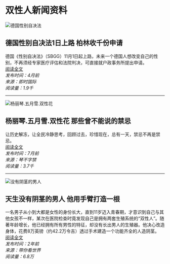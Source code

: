 # 双性人新闻资料

![德国性别自决法](https://www.sinchew.com.my/wp-content/uploads/2024/10/e5beb7e59bbde680a7e588abe887aae586b3e6b3951e697a5e4b88ae8b7af-e69f8fe69e97e694b6e58d83e4bbbde794b3e8afb7-aspect-ratio-1600-900.jpg)

## 德国性别自决法1日上路 柏林收千份申请

德国《性别自决法》（SBGG）11月1日起上路，未来一个德国人想改变自己的性别，不再须经专家医疗评估和法院判决，可直接就户政事务所提出申请。  
[阅读全文](https://www.sinchew.com.my/news/20241029/international/6033053)  
*发布时间：4月前*  
*来源：即时国际*  
*阅读量：1.9千*

---

![杨丽琴.五月雪.双性花](https://www.sinchew.com.my/wp-content/uploads/2024/07/yangliqin-aspect-ratio-1600-900-3.jpg)

## 杨丽琴.五月雪.双性花 那些曾不能说的禁忌

让历史解冻，让全民冷静思考，回顾过去，珍惜现在，总有一天，禁忌不再是禁忌。  
[阅读全文](https://www.sinchew.com.my/news/20240729/yl/5797752)  
*发布时间：7月前*  
*来源：琴不字禁*  
*阅读量：3.7千*

---

![没有阴茎的男人](https://www.sinchew.com.my/wp-content/uploads/2022/08/e5a4a9e7949fe6b2a1e69c89e998b4e88c8ee79a84e794b7e4baba-e4bb96e794a8e6898be88782e68993e980a0e4b880e6a0b9-aspect-ratio-1600-900.jpg)

## 天生没有阴茎的男人 他用手臂打造一根

一名男子从小到大都是女性的身份长大，直到11岁迈入青春期，才意识到自己与其他女孩不一样，某次在医院检查时竟发现自己是拥有两套生殖系统的“双性人”。随著年龄增长，他已经拥有所有男性的特征，却没有长出男人的生殖器。他决心改造身体，花费8万英镑（约42.2万令吉）透过手术建造一个功能齐全的人造阴茎。  
[阅读全文](https://www.sinchew.com.my/news/20220825/international/4041182)  
*发布时间：2年前*  
*来源：带你看世界*  
*阅读量：6.8万*